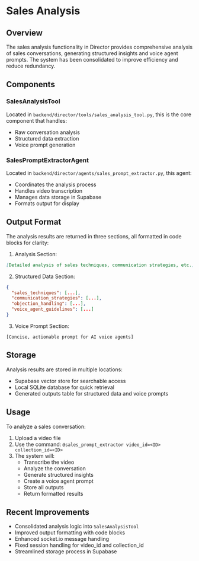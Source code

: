 # Sales Analysis

## Overview
The sales analysis functionality in Director provides comprehensive analysis of sales conversations, generating structured insights and voice agent prompts. The system has been consolidated to improve efficiency and reduce redundancy.

## Components

### SalesAnalysisTool
Located in `backend/director/tools/sales_analysis_tool.py`, this is the core component that handles:
- Raw conversation analysis
- Structured data extraction
- Voice prompt generation

### SalesPromptExtractorAgent
Located in `backend/director/agents/sales_prompt_extractor.py`, this agent:
- Coordinates the analysis process
- Handles video transcription
- Manages data storage in Supabase
- Formats output for display

## Output Format
The analysis results are returned in three sections, all formatted in code blocks for clarity:

1. Analysis Section:
```markdown
[Detailed analysis of sales techniques, communication strategies, etc.]
```

2. Structured Data Section:
```json
{
  "sales_techniques": [...],
  "communication_strategies": [...],
  "objection_handling": [...],
  "voice_agent_guidelines": [...]
}
```

3. Voice Prompt Section:
```
[Concise, actionable prompt for AI voice agents]
```

## Storage
Analysis results are stored in multiple locations:
- Supabase vector store for searchable access
- Local SQLite database for quick retrieval
- Generated outputs table for structured data and voice prompts

## Usage
To analyze a sales conversation:
1. Upload a video file
2. Use the command: `@sales_prompt_extractor video_id=<ID> collection_id=<ID>`
3. The system will:
   - Transcribe the video
   - Analyze the conversation
   - Generate structured insights
   - Create a voice agent prompt
   - Store all outputs
   - Return formatted results

## Recent Improvements
- Consolidated analysis logic into `SalesAnalysisTool`
- Improved output formatting with code blocks
- Enhanced socket.io message handling
- Fixed session handling for video_id and collection_id
- Streamlined storage process in Supabase 
